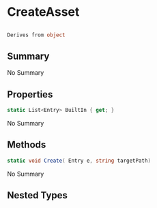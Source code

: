 # CreateAsset

## 
```c#
Derives from object
```

## Summary

No Summary
## Properties

```c#
static List<Entry> BuiltIn { get; } 
```
No Summary
## Methods

```c#
static void Create( Entry e, string targetPath) 
```
No Summary
## Nested Types

